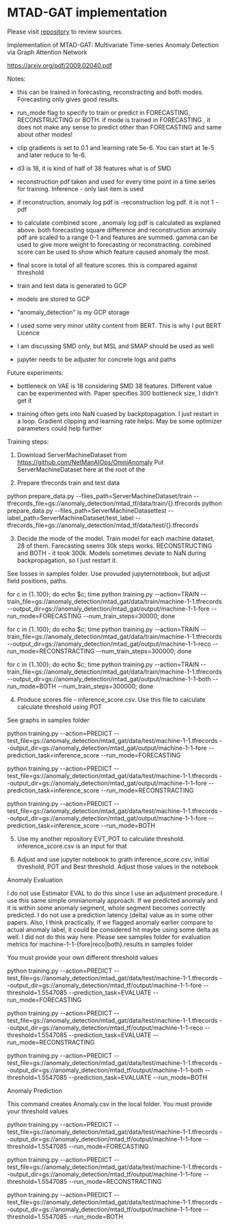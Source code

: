 # MTAD-GAT implementation

Please visit <a href="https://github.com/mangushev/mtad-gat">repository</a> to review sources.


Implementation of MTAD-GAT: Multivariate Time-series Anomaly Detection via Graph Attention Network

https://arxiv.org/pdf/2009.02040.pdf

Notes:

- this can be trained in forecasting, reconstracting and both modes. Forecasting only gives good results.

- run_mode flag to specify to train or predict in FORECASTING, RECONSTRUCTING or BOTH. if mode is trained in FORECASTING , it does not make any sense to predict other than FORECASTING and same about other modes!

- clip gradients is set to 0.1 and learning rate 5e-6. You can start at 1e-5 and later reduce to 1e-6.

- d3 is 18, it is kind of half of 38 features what is of SMD

- reconstruction pdf taken and used for every time point in a time series for training. Inference - only last item is used

- if reconstruction, anomaly log pdf is -reconstruction log pdf. it is not 1 - pdf

- to calculate combined score , anomaly log pdf is calculated as explaned above. both forecasting square difference and reconstruction anomaly pdf are scaled to a range 0-1 and features are summed. gamma can be used to give more weight to forecasting or reconstracting. combined score can be used to show which feature caused anomaly the most. 

- final score is total of all feature scores. this is compared against threshold

- train and test data is generated to GCP

- models are stored to GCP

- "anomaly_detection" is my GCP storage

- I used some very minor utility content from BERT. This is why I put BERT Licence

- I am discussing SMD only, but MSL and SMAP should be used as well

- jupyter needs to be adjuster for concrete logs and paths


Future experiments:

- bottleneck on VAE is 18 considering SMD 38 features. Different value can be experimented with. Paper specifies 300 bottleneck size, I didn't get it

- training often gets into NaN cuased by backptopagation. I just restart in a loop. Gradient clipping and learning rate helps. May be some optimizer parameters could help further


Training steps:

1. Download ServerMachineDataset from https://github.com/NetManAIOps/OmniAnomaly
Put ServerMachineDataset here at the root of the 

2. Prepare tfrecords train and test data

python prepare_data.py --files_path=ServerMachineDataset/train --tfrecords_file=gs://anomaly_detection/mtad_tf/data/train/{}.tfrecords
python prepare_data.py --files_path=ServerMachineDatasettest --label_path=ServerMachineDataset/test_label --tfrecords_file=gs://anomaly_detection/mtad_tf/data/test/{}.tfrecords

3. Decide the mode of the model. Train model for each machine dataset, 28 of them. Farecasting seems 30k steps works. RECONSTRUCTING and BOTH  - it took 300k. Models sometimes deviate to NaN during backpropagation, so I just restart it.

See losses in samples folder. Use provuded jupyternotebook, but adjust field positions, paths.

for c in {1..100}; do echo $c; time python training.py --action=TRAIN --train_file=gs://anomaly_detection/mtad_gat/data/train/machine-1-1.tfrecords --output_dir=gs://anomaly_detection/mtad_gat/output/machine-1-1-fore --run_mode=FORECASTING --num_train_steps=30000; done

for c in {1..100}; do echo $c; time python training.py --action=TRAIN --train_file=gs://anomaly_detection/mtad_gat/data/train/machine-1-1.tfrecords --output_dir=gs://anomaly_detection/mtad_gat/output/machine-1-1-reco --run_mode=RECONSTRACTING --num_train_steps=300000; done

for c in {1..100}; do echo $c; time python training.py --action=TRAIN --train_file=gs://anomaly_detection/mtad_gat/data/train/machine-1-1.tfrecords --output_dir=gs://anomaly_detection/mtad_gat/output/machine-1-1-both --run_mode=BOTH --num_train_steps=300000; done

4. Produce scores file - inference_score.csv. Use this file to calculate calculate threshold using POT

See graphs in samples folder

python training.py --action=PREDICT --test_file=gs://anomaly_detection/mtad_gat/data/test/machine-1-1.tfrecords --output_dir=gs://anomaly_detection/mtad_gat/output/machine-1-1-fore --prediction_task=inference_score --run_mode=FORECASTING

python training.py --action=PREDICT --test_file=gs://anomaly_detection/mtad_gat/data/test/machine-1-1.tfrecords --output_dir=gs://anomaly_detection/mtad_gat/output/machine-1-1-fore --prediction_task=inference_score --run_mode=RECONSTRACTING

python training.py --action=PREDICT --test_file=gs://anomaly_detection/mtad_gat/data/test/machine-1-1.tfrecords --output_dir=gs://anomaly_detection/mtad_gat/output/machine-1-1-fore --prediction_task=inference_score --run_mode=BOTH

5. Use my another repository EVT_POT to calculate threshold. inference_score.csv is an input for that

6. Adjust and use jupyter notebook to grath inference_score.csv, initial threshold, POT and Best threshold. Adjust those values in the notebook


Anomaly Evaluation

I do not use Estimator EVAL to do this since I use an adjustment procedure. I use this same simple omnianomaly approach. If we predicted anomaly and it is within some anomaly segment, whole segment becomes correctly predicted. I do not use a prediction latency (delta) value as in some other papers. Also, I think practically, if we flagged anomaly earlier compare to actual anomaly label, it could be considered hit maybe using some delta as well. I did not do this way here. Please see samples folder for evaluation metrics for machine-1-1-{fore|reco|both}.results in samples folder

You must provide your own different threshold values

python training.py --action=PREDICT --test_file=gs://anomaly_detection/mtad_gat/data/test/machine-1-1.tfrecords --output_dir=gs://anomaly_detection/mtad_tf/output/machine-1-1-fore --threshold=1.5547085 --prediction_task=EVALUATE --run_mode=FORECASTING

python training.py --action=PREDICT --test_file=gs://anomaly_detection/mtad_gat/data/test/machine-1-1.tfrecords --output_dir=gs://anomaly_detection/mtad_tf/output/machine-1-1-reco --threshold=1.5547085 --prediction_task=EVALUATE --run_mode=RECONSTRACTING

python training.py --action=PREDICT --test_file=gs://anomaly_detection/mtad_gat/data/test/machine-1-1.tfrecords --output_dir=gs://anomaly_detection/mtad_tf/output/machine-1-1-both --threshold=1.5547085 --prediction_task=EVALUATE --run_mode=BOTH

Anomaly Prediction

This command creates Anomaly.csv in the local folder. You must provide your threshold values

python training.py --action=PREDICT --test_file=gs://anomaly_detection/mtad_gat/data/test/machine-1-1.tfrecords --output_dir=gs://anomaly_detection/mtad_tf/output/machine-1-1-fore --threshold=1.5547085 --run_mode=FORECASTING

python training.py --action=PREDICT --test_file=gs://anomaly_detection/mtad_gat/data/test/machine-1-1.tfrecords --output_dir=gs://anomaly_detection/mtad_tf/output/machine-1-1-fore --threshold=1.5547085 --run_mode=RECONSTRACTING

python training.py --action=PREDICT --test_file=gs://anomaly_detection/mtad_gat/data/test/machine-1-1.tfrecords --output_dir=gs://anomaly_detection/mtad_tf/output/machine-1-1-fore --threshold=1.5547085 --run_mode=BOTH

